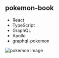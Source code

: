 ## pokemon-book

- React
- TypeScript
- GraphQL
- Apollo
- graphql-pokemon



![pokemon image](https://user-images.githubusercontent.com/45593212/83150892-cabe5a80-a136-11ea-84fb-2382b39060b2.png)
